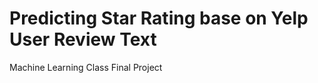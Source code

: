 
Predicting Star Rating base on Yelp User Review Text
========================================================

Machine Learning Class Final Project
